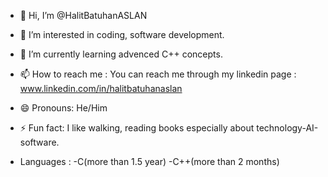 - 👋 Hi, I’m @HalitBatuhanASLAN

- 👀 I’m interested in coding, software development.

- 🌱 I’m currently learning advenced C++ concepts. 

- 📫 How to reach me : You can reach me through my linkedin page : www.linkedin.com/in/halitbatuhanaslan

- 😄 Pronouns: He/Him

- ⚡ Fun fact: I like walking, reading books especially about technology-AI-software.

- Languages :
   -C(more than 1.5 year)
   -C++(more than 2 months)
